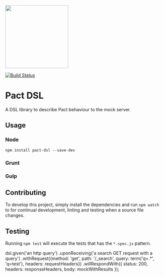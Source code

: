 <img src="https://raw.githubusercontent.com/pact-foundation/pact-logo/master/media/logo-black.png" width="200">

[![Build Status](https://travis-ci.org/pact-foundation/pact-dsl.svg?branch=master)](https://travis-ci.org/pact-foundation/pact-dsl)
<!---
[![npm](https://img.shields.io/npm/v/@pact-foundation/pact-dsl.svg?maxAge=2592000)](https://www.npmjs.com/package/@pact-foundation/pact-dsl)
[![npm](https://img.shields.io/npm/dt/pact-foundation/pact-dsl.svg?maxAge=2592000)](https://www.npmjs.com/package/@pact-foundation/pact-dsl)
[![npm](https://img.shields.io/npm/l/pact-foundation/pact-dsl.svg?maxAge=2592000)](https://www.npmjs.com/package/@pact-foundation/pact-dsl)
[![npm](https://img.shields.io/david/pact-foundation/pact-dsl.svg?maxAge=2592000)](https://www.npmjs.com/package/@pact-foundation/pact-dsl)
--->

# Pact DSL

A DSL library to describe Pact behaviour to the mock server.

## Usage

### Node

`npm install pact-dsl --save-dev`

### Grunt

### Gulp

## Contributing

To develop this project, simply install the dependencies and run `npm watch` to for continual development, linting and testing when a source file changes.

## Testing

Running `npm test` will execute the tests that has the `*.spec.js` pattern.


dsl.given('an http query')
	.uponReceiving('a search GET request with a query')
	.withRequest({method: 'get', path: '/_search', query: term('q=.*', 'q=test'), headers: requestHeaders})
	.willRespondWith({
		status: 200,
		headers: responseHeaders,
		body: mockWithResults
	});
